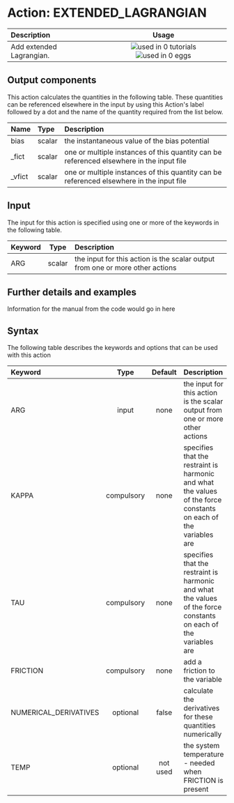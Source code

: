 # Action: EXTENDED_LAGRANGIAN

| Description    | Usage |
|:--------|:--------:|
| Add extended Lagrangian. | ![used in 0 tutorials](https://img.shields.io/badge/tutorials-0-red.svg)![used in 0 eggs](https://img.shields.io/badge/nest-0-red.svg) | 

## Output components

This action calculates the quantities in the following table.  These quantities can be referenced elsewhere in the input by using this Action's label followed by a dot and the name of the quantity required from the list below.

| Name | Type | Description |
|:-------|:-----|:-------|
| bias | scalar | the instantaneous value of the bias potential | 
| _fict | scalar | one or multiple instances of this quantity can be referenced elsewhere in the input file | 
| _vfict | scalar | one or multiple instances of this quantity can be referenced elsewhere in the input file | 


## Input

The input for this action is specified using one or more of the keywords in the following table.

| Keyword |  Type | Description |
|:--------|:------:|:-----------|
| ARG | scalar | the input for this action is the scalar output from one or more other actions |


## Further details and examples 
Information for the manual from the code would go in here 
## Syntax 
The following table describes the keywords and options that can be used with this action 

| Keyword | Type | Default | Description |
|:-------|:----:|:-------:|:-----------|
| ARG | input | none | the input for this action is the scalar output from one or more other actions |
| KAPPA | compulsory | none | specifies that the restraint is harmonic and what the values of the force constants on each of the variables are |
| TAU | compulsory | none | specifies that the restraint is harmonic and what the values of the force constants on each of the variables are |
| FRICTION | compulsory | none |  add a friction to the variable |
| NUMERICAL_DERIVATIVES | optional | false |  calculate the derivatives for these quantities numerically |
| TEMP | optional | not used | the system temperature - needed when FRICTION is present |
